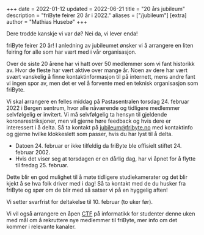 +++
date = 2022-01-12
updated = 2022-06-21
title = "20 års jubileum"
description = "friByte feirer 20 år i 2022." 
aliases = ["/jubileum"]
[extra]
author = "Mathias Husebø"
+++

Dere trodde kanskje vi var dø? Nei da, vi lever enda!

friByte feirer 20 år! I anledning av jubileumet ønsker vi å arrangere en liten
feiring for alle som har vært med i vår organisasjon.

Over de siste 20 årene har vi hatt over 50 medlemmer som vi fant historikk av.
Hvor de fleste har vært aktive over mange år. Noen av dere har vært svært
vanskelig å finne kontaktinformasjon til på internett, mens andre fant vi ingen
spor av, men det er vel å forvente med en teknisk organisasjon som friByte.

Vi skal arrangere en felles middag på Pastasentralen torsdag 24. februar 2022 i
Bergen sentrum, hvor alle nåværende og tidligere medlemmer selvfølgelig er
invitert. Vi må selvfølgelig ta hensyn til gjeldende koronarestriksjoner, men
vil gjerne høre feedback og hvis dere er interessert i å delta. Så ta kontakt på
[jubileum@fribyte.no](mailto:jubileum@fribyte.no) med kontaktinfo og gjerne
hvilke klokkeslett som passer, hvis du har lyst til å delta.

- Datoen 24. februar er ikke tilfeldig da friByte ble offisielt stiftet 24.
  februar 2002.
- Hvis det viser seg at torsdagen er en dårlig dag, har vi åpnet for å flytte
  til fredag 25. februar.

Dette blir en god mulighet til å møte tidligere studiekamerater og det blir
kjekt å se hva folk driver med i dag! Så ta kontakt med de du husker fra friByte
og spør om de blir med så satser vi på en hyggelig aften!

Vi setter svarfrist for deltakelse til 10. februar (to uker før).

Vi vil også arrangere en åpen [CTF](@/nyheter/2022-02-08-jubileum-ctf.md) på
informatikk for studenter denne uken med mål om å rekruttere nye medlemmer til
friByte, mer info om det kommer i relevante kanaler.
